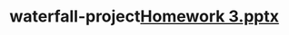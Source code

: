 # waterfall-project[Homework 3.pptx](https://github.com/user-attachments/files/19441123/Homework.3.pptx)
